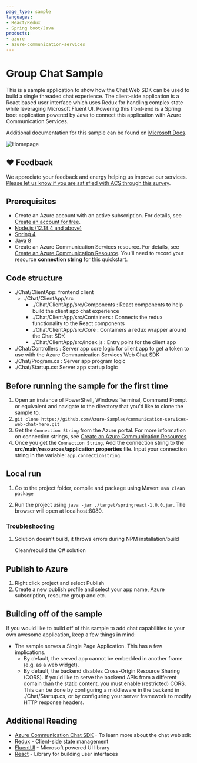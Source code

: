 ```yaml
---
page_type: sample
languages:
- React/Redux
- Spring boot/Java
products:
- azure
- azure-communication-services
---
```


# Group Chat Sample

This is a sample application to show how the Chat Web SDK can be used to build a single threaded chat experience.
The client-side application is a React based user interface which uses Redux for handling complex state while leveraging Microsoft Fluent UI.
Powering this front-end is a Spring boot application powered by Java to connect this application with Azure Communication Services.

Additional documentation for this sample can be found on [Microsoft Docs](https://docs.microsoft.com/en-us/azure/communication-services/samples/chat-hero-sample).

![Homepage](./Media/homepage-sample-chat.png)

## ❤️ Feedback
We appreciate your feedback and energy helping us improve our services. [Please let us know if you are satisfied with ACS through this survey](https://microsoft.qualtrics.com/jfe/form/SV_5dtYL81xwHnUVue). 

## Prerequisites

- Create an Azure account with an active subscription. For details, see [Create an account for free](https://azure.microsoft.com/free/?WT.mc_id=A261C142F).
- [Node.js (12.18.4 and above)](https://nodejs.org/en/download/)
- [Spring 4](https://spring.io/tools)
- [Java 8](https://www.oracle.com/java/technologies/java8.html)
- Create an Azure Communication Services resource. For details, see [Create an Azure Communication Resource](https://docs.microsoft.com/en-us/azure/communication-services/quickstarts/create-communication-resource). You'll need to record your resource **connection string** for this quickstart.

## Code structure

- ./Chat/ClientApp: frontend client
  - ./Chat/ClientApp/src
    - ./Chat/ClientApp/src/Components : React components to help build the client app chat experience
    - ./Chat/ClientApp/src/Containers : Connects the redux functionality to the React components
    - ./Chat/ClientApp/src/Core : Containers a redux wrapper around the Chat SDK
    - ./Chat/ClientApp/src/index.js : Entry point for the client app
- ./Chat/Controllers : Server app core logic for client app to get a token to use with the Azure Communication Services Web Chat SDK
- ./Chat/Program.cs : Server app program logic
- ./Chat/Startup.cs: Server app startup logic

## Before running the sample for the first time

1. Open an instance of PowerShell, Windows Terminal, Command Prompt or equivalent and navigate to the directory that you'd like to clone the sample to.
2. `git clone https://github.com/Azure-Samples/communication-services-web-chat-hero.git`
3. Get the `Connection String` from the Azure portal. For more information on connection strings, see [Create an Azure Communication Resources](https://docs.microsoft.com/en-us/azure/communication-services/quickstarts/create-communication-resource)
4. Once you get the `Connection String`, Add the connection string to the **src/main/resources/application.properties** file. Input your connection string in the variable: `app.connectionstring`.

## Local run

1. Go to the project folder,  compile and package using Maven:  `mvn clean package`

2. Run the project using `java -jar ./target/springreact-1.0.0.jar`. The browser will open at localhost:8080.

### Troubleshooting

1. Solution doesn\'t build, it throws errors during NPM installation/build

    Clean/rebuild the C# solution

## Publish to Azure

1. Right click project and select Publish
2. Create a new publish profile and select your app name, Azure subscription, resource group and etc.

## Building off of the sample

If you would like to build off of this sample to add chat capabilities to your own awesome application, keep a few things in mind:

- The sample serves a Single Page Application. This has a few implications.
  - By default, the served app cannot be embedded in another frame (e.g. as a web widget).
  - By default, the backend disables Cross-Origin Resource Sharing (CORS). If you'd like to serve the backend APIs from a different domain than the static content, you must enable (restricted) CORS. This can be done by configuring a middleware in the backend in ./Chat/Startup.cs, or by configuring your server framework to modify HTTP response headers.

## Additional Reading

- [Azure Communication Chat SDK](https://docs.microsoft.com/en-us/azure/communication-services/concepts/chat/sdk-features) - To learn more about the chat web sdk
- [Redux](https://redux.js.org/) - Client-side state management
- [FluentUI](https://developer.microsoft.com/en-us/fluentui#/) - Microsoft powered UI library
- [React](https://reactjs.org/) - Library for building user interfaces
